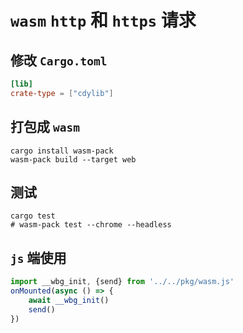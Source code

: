 # `wasm` `http` 和 `https` 请求

## 修改 `Cargo.toml`

   ```toml
   [lib]
   crate-type = ["cdylib"]
   ```

## 打包成 `wasm`

   ```shell
   cargo install wasm-pack
   wasm-pack build --target web
   ```

## 测试

   ```shell
   cargo test
   # wasm-pack test --chrome --headless
   ```

## `js` 端使用
```ts
import __wbg_init, {send} from '../../pkg/wasm.js'
onMounted(async () => {
    await __wbg_init()
    send()
})
```
